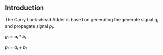 ## Introduction

The Carry Look-ahead Adder is based on generating the generate signal $g_i$ and propagate signal $p_i$.

$g_i = a_i * b_i$

$p_i = a_i + b_i$
